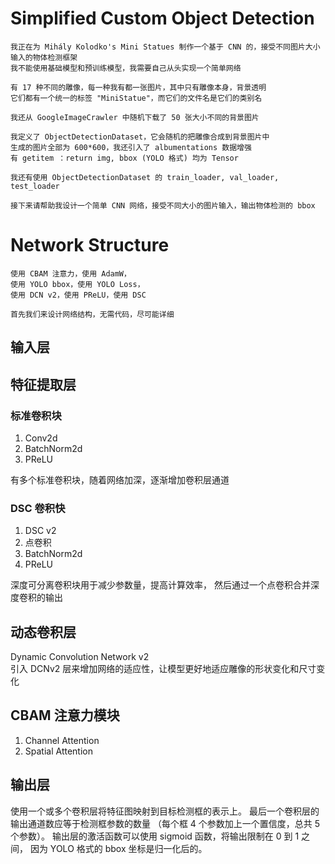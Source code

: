 # Simplified Custom Object Detection

```prompt
我正在为 Mihály Kolodko's Mini Statues 制作一个基于 CNN 的，接受不同图片大小输入的物体检测框架
我不能使用基础模型和预训练模型，我需要自己从头实现一个简单网络

有 17 种不同的雕像，每一种我有都一张图片，其中只有雕像本身，背景透明
它们都有一个统一的标签 "MiniStatue"，而它们的文件名是它们的类别名

我还从 GoogleImageCrawler 中随机下载了 50 张大小不同的背景图片

我定义了 ObjectDetectionDataset，它会随机的把雕像合成到背景图片中
生成的图片全部为 600*600，我还引入了 albumentations 数据增强
有 getitem ：return img, bbox (YOLO 格式) 均为 Tensor

我还有使用 ObjectDetectionDataset 的 train_loader, val_loader, test_loader

接下来请帮助我设计一个简单 CNN 网络，接受不同大小的图片输入，输出物体检测的 bbox
```

# Network Structure

```prompt
使用 CBAM 注意力，使用 AdamW，
使用 YOLO bbox，使用 YOLO Loss，
使用 DCN v2，使用 PReLU，使用 DSC

首先我们来设计网络结构，无需代码，尽可能详细
```

## 输入层

## 特征提取层

### 标准卷积块

1. Conv2d
2. BatchNorm2d
3. PReLU

有多个标准卷积块，随着网络加深，逐渐增加卷积层通道

### DSC 卷积快

1. DSC v2
2. 点卷积
3. BatchNorm2d
4. PReLU

深度可分离卷积块用于减少参数量，提高计算效率，
然后通过一个点卷积合并深度卷积的输出

## 动态卷积层

Dynamic Convolution Network v2  
引入 DCNv2 层来增加网络的适应性，让模型更好地适应雕像的形状变化和尺寸变化

## CBAM 注意力模块

1. Channel Attention
2. Spatial Attention

## 输出层

使用一个或多个卷积层将特征图映射到目标检测框的表示上。
最后一个卷积层的输出通道数应等于检测框参数的数量
（每个框 4 个参数加上一个置信度，总共 5 个参数）。
输出层的激活函数可以使用 sigmoid 函数，将输出限制在 0 到 1 之间，
因为 YOLO 格式的 bbox 坐标是归一化后的。
